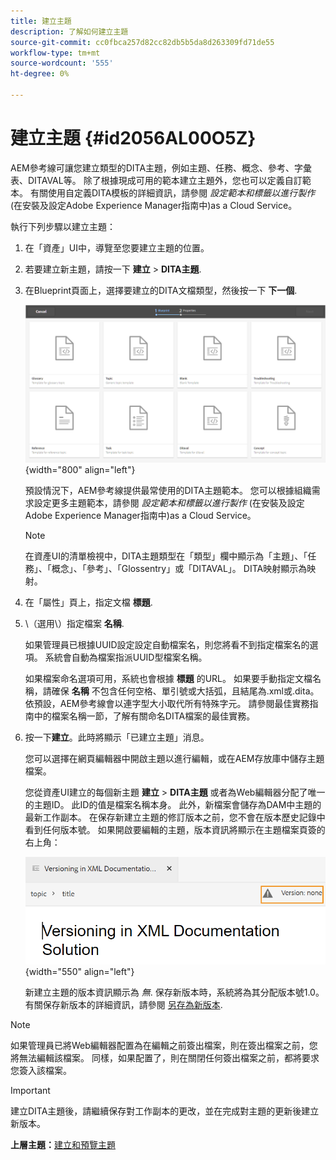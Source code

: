 ```yaml
---
title: 建立主題
description: 了解如何建立主題
source-git-commit: cc0fbca257d82cc82db5b5da8d263309fd71de55
workflow-type: tm+mt
source-wordcount: '555'
ht-degree: 0%

---
```



# 建立主題 {#id2056AL00O5Z}

AEM參考線可讓您建立類型的DITA主題，例如主題、任務、概念、參考、字彙表、DITAVAL等。 除了根據現成可用的範本建立主題外，您也可以定義自訂範本。 有關使用自定義DITA模板的詳細資訊，請參閱 *設定範本和標籤以進行製作* (在安裝及設定Adobe Experience Manager指南中)as a Cloud Service。

執行下列步驟以建立主題：

1. 在「資產」UI中，導覽至您要建立主題的位置。

1. 若要建立新主題，請按一下 **建立** \> **DITA主題**.

1. 在Blueprint頁面上，選擇要建立的DITA文檔類型，然後按一下 **下一個**.

   ![](images/create_dita_topic.png){width="800" align="left"}

   預設情況下，AEM參考線提供最常使用的DITA主題範本。 您可以根據組織需求設定更多主題範本，請參閱 *設定範本和標籤以進行製作* (在安裝及設定Adobe Experience Manager指南中)as a Cloud Service。

   >[!NOTE]
   >
   > 在資產UI的清單檢視中，DITA主題類型在「類型」欄中顯示為「主題」、「任務」、「概念」、「參考」、「Glossentry」或「DITAVAL」。 DITA映射顯示為映射。

1. 在「屬性」頁上，指定文檔 **標題**.

1. \（選用\）指定檔案 **名稱**.

   如果管理員已根據UUID設定設定自動檔案名，則您將看不到指定檔案名的選項。 系統會自動為檔案指派UUID型檔案名稱。

   如果檔案命名選項可用，系統也會根據 **標題** 的URL。 如果要手動指定文檔名稱，請確保 **名稱** 不包含任何空格、單引號或大括弧，且結尾為.xml或.dita。 依預設，AEM參考線會以連字型大小取代所有特殊字元。 請參閱最佳實務指南中的檔案名稱一節，了解有關命名DITA檔案的最佳實務。

1. 按一下&#x200B;**建立**。此時將顯示「已建立主題」消息。

   您可以選擇在網頁編輯器中開啟主題以進行編輯，或在AEM存放庫中儲存主題檔案。

   您從資產UI建立的每個新主題 **建立** \> **DITA主題** 或者為Web編輯器分配了唯一的主題ID。 此ID的值是檔案名稱本身。 此外，新檔案會儲存為DAM中主題的最新工作副本。 在保存新建立主題的修訂版本之前，您不會在版本歷史記錄中看到任何版本號。 如果開啟要編輯的主題，版本資訊將顯示在主題檔案頁簽的右上角：

   ![](images/topic-version-none_cs.png){width="550" align="left"}

   新建立主題的版本資訊顯示為 *無*. 保存新版本時，系統將為其分配版本號1.0。有關保存新版本的詳細資訊，請參閱 [另存為新版本](web-editor-features.md#save-as-new-version-id209ME400GXA).


>[!NOTE]
>
> 如果管理員已將Web編輯器配置為在編輯之前簽出檔案，則在簽出檔案之前，您將無法編輯該檔案。 同樣，如果配置了，則在關閉任何簽出檔案之前，都將要求您簽入該檔案。

>[!IMPORTANT]
>
> 建立DITA主題後，請繼續保存對工作副本的更改，並在完成對主題的更新後建立新版本。

**上層主題：**[&#x200B;建立和預覽主題](create-preview-topics.md)

